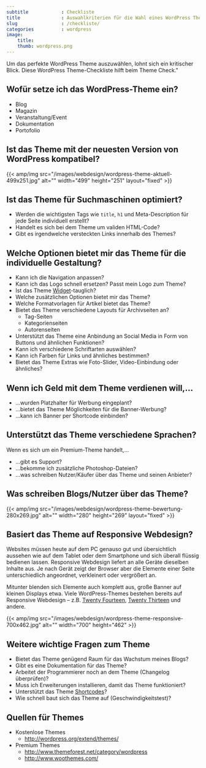 ```yaml
---
subtitle            : Checkliste
title               : Auswahlkriterien für die Wahl eines WordPress Themes 
slug                : /checkliste/
categories          : wordpress
image:
    title: 
    thumb: wordpress.png
---
```

Um das perfekte WordPress Theme auszuwählen, lohnt sich ein kritischer Blick. Diese WordPress Theme-Checkliste hilft beim Theme Check."
<!--more-->

## Wofür setze ich das WordPress-Theme ein?

* Blog
* Magazin
* Veranstaltung/Event
* Dokumentation
* Portofolio

## Ist das Theme mit der neuesten Version von WordPress kompatibel?

{{< amp/img src="/images/webdesign/wordpress-theme-aktuell-499x251.jpg" alt="" width="499" height="251" layout="fixed" >}}

## Ist das Theme für Suchmaschinen optimiert?

* Werden die wichtigsten Tags wie `title`, `h1` und Meta-Description für jede Seite individuell erstellt?
* Handelt es sich bei dem Theme um validen HTML-Code?
* Gibt es irgendwelche versteckten Links innerhalb des Themes?

## Welche Optionen bietet mir das Theme für die individuelle Gestaltung?

* Kann ich die Navigation anpassen?
* Kann ich das Logo schnell ersetzen? Passt mein Logo zum Theme?
* Ist das Theme [Widget][8]-tauglich?
* Welche zusätzlichen Optionen bietet mir das Theme?
* Welche Formatvorlagen für Artikel bietet das Theme?
* Bietet das Theme verschiedene Layouts für Archivseiten an?
    * Tag-Seiten
    * Kategorienseiten
    * Autorenseiten
* Unterstützt das Theme eine Anbindung an Social Media in Form von Buttons und ähnlichen Funktionen?
* Kann ich verschiedene Schriftarten auswählen?
* Kann ich Farben für Links und ähnliches bestimmen?
* Bietet das Theme Extras wie Foto-Slider, Video-Einbindung oder ähnliches?

## Wenn ich Geld mit dem Theme verdienen will,...

* ...wurden Platzhalter für Werbung eingeplant?
* ...bietet das Theme Möglichkeiten für die Banner-Werbung?
* ...kann ich Banner per Shortcode einbinden?

## Unterstützt das Theme verschiedene Sprachen?

Wenn es sich um ein Premium-Theme handelt,...

* ...gibt es Support?
* ...bekomme ich zusätzliche Photoshop-Dateien?
* ...was schreiben Nutzer/Käufer über das Theme und seinen Anbieter?

## Was schreiben Blogs/Nutzer über das Theme?

{{< amp/img src="/images/webdesign/wordpress-theme-bewertung-280x269.jpg" alt="" width="280" height="269" layout="fixed" >}}

## Basiert das Theme auf Responsive Webdesign?

Websites müssen heute auf dem PC genauso gut und übersichtlich aussehen wie auf dem Tablet oder dem Smartphone und sich überall flüssig bedienen lassen. Responsive Webdesign liefert an alle Geräte dieselben Inhalte aus. Je nach Gerät zeigt der Browser aber die Elemente einer Seite unterschiedlich angeordnet, verkleinert oder vergrößert an.

Mitunter blenden sich Elemente auch komplett aus, große Banner auf kleinen Displays etwa. Viele WordPress-Themes bestehen bereits auf Responsive Webdesign – z.B. [Twenty Fourteen][9], [Twenty Thirteen][10] und andere.

{{< amp/img src="/images/webdesign/wordpress-theme-responsive-700x462.jpg" alt="" width="700" height="462" >}}

## Weitere wichtige Fragen zum Theme

- Bietet das Theme genügend Raum für das Wachstum meines Blogs?
- Gibt es eine Dokumentation für das Theme?
- Arbeitet der Programmierer noch an dem Theme (Changelog überprüfen)?
- Muss ich Erweiterungen installieren, damit das Theme funktioniert?
- Unterstützt das Theme [Shortcodes](http://codex.wordpress.org/Shortcode)?
- Wie schnell baut sich das Theme auf (Geschwindigkeitstest)?

## Quellen für Themes

* Kostenlose Themes
    * http://wordpress.org/extend/themes/
* Premium Themes
    * http://www.themeforest.net/category/wordpress
    * http://www.woothemes.com/

[8]: http://codex.wordpress.org/WordPress_Widgets
[9]: https://wordpress.org/themes/twentyfourteen/
[10]: https://wordpress.org/themes/twentythirteen/